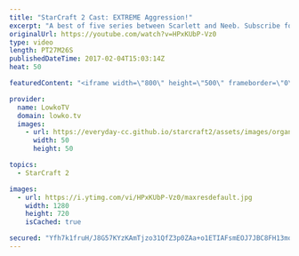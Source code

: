 ```yaml
---
title: "StarCraft 2 Cast: EXTREME Aggression!"
excerpt: "A best of five series between Scarlett and Neeb. Subscribe for more videos: http://lowko.tv/youtube More StarCraft 2 Casts: https://goo.gl/t6g7aW  This is one of the most aggressive StarCraft 2 you can expect at the professional level. Both players in this series are looking to end the game early. Both"
originalUrl: https://youtube.com/watch?v=HPxKUbP-Vz0
type: video
length: PT27M26S
publishedDateTime: 2017-02-04T15:03:14Z
heat: 50

featuredContent: "<iframe width=\"800\" height=\"500\" frameborder=\"0\" src=\"https://www.youtube.com/embed/HPxKUbP-Vz0\" allow=\"accelerometer; autoplay; encrypted-media; gyroscope; picture-in-picture\" allowfullscreen></iframe>"

provider:
  name: LowkoTV
  domain: lowko.tv
  images:
    - url: https://everyday-cc.github.io/starcraft2/assets/images/organizations/lowko.tv-50x50.jpg
      width: 50
      height: 50

topics:
  - StarCraft 2

images:
  - url: https://i.ytimg.com/vi/HPxKUbP-Vz0/maxresdefault.jpg
    width: 1280
    height: 720
    isCached: true

secured: "Yfh7k1fruH/J8G57KYzKAmTjzo31QfZ3p0ZAa+o1ETIAFsmEOJ7JBC8FH13moc0Ugai/wNpejVdxfYJLySTUvkNBC6JqBitNDcTo0z6Q8Fp24csXVhFxcQJ+bIPGgP2DPglco8z3Q/xw+pDoDLorVjYQMo8HJPmGZQmPwBJOlg2GVrygaeDNC0tca58LZ3Sd9tdsVgzE+85SJhHGSp3gL4Gm+wyyFYYCpkBjx8jAztePW07zyXpUjNNNxBH4FV3MAbYwYkkorEDMGYACfOPEJZSid8plDuM2y8cvcfZ+GIYewidUFifkkgajhKwLtZGCsNmXXLcc0aViE6LDq8dQFeZFNM6S1X+lzzX0vxcE49ep4vugNHkP5rmYdB8USynsV474v56OSld+HOovwY4Cio+BvRGajNGHjaud0hfjdXvv2yK/ojZMRbSDawJPQliN;sMyxY2wFI5Qtxv64OuFsbA=="
---
```


